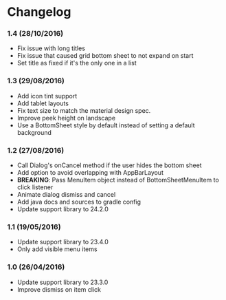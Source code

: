 # Changelog

### 1.4 (28/10/2016)

- Fix issue with long titles
- Fix issue that caused grid bottom sheet to not expand on start
- Set title as fixed if it's the only one in a list

### 1.3 (29/08/2016)
- Add icon tint support
- Add tablet layouts
- Fix text size to match the material design spec.
- Improve peek height on landscape
- Use a BottomSheet style by default instead of setting a default background

### 1.2 (27/08/2016)
- Call Dialog's onCancel method if the user hides the bottom sheet
- Add option to avoid overlapping with AppBarLayout
- **BREAKING**: Pass MenuItem object instead of BottomSheetMenuItem to click listener
- Animate dialog dismiss and cancel
- Add java docs and sources to gradle config
- Update support library to 24.2.0

### 1.1 (19/05/2016)
- Update support library to 23.4.0
- Only add visible menu items

### 1.0 (26/04/2016)
- Update support library to 23.3.0
- Improve dismiss on item click
